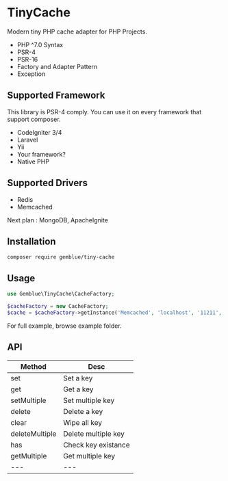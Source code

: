# TinyCache

Modern tiny PHP cache adapter for PHP Projects. 

- PHP ^7.0 Syntax
- PSR-4
- PSR-16
- Factory and Adapter Pattern
- Exception

## Supported Framework

This library is PSR-4 comply. You can use it on every framework that support composer.

- CodeIgniter 3/4
- Laravel
- Yii
- Your framework?
- Native PHP

## Supported Drivers

- Redis
- Memcached

Next plan : MongoDB, ApacheIgnite

## Installation

`composer require gemblue/tiny-cache`

## Usage

```php
use Gemblue\TinyCache\CacheFactory;

$cacheFactory = new CacheFactory;
$cache = $cacheFactory->getInstance('Memcached', 'localhost', '11211', true);
```

For full example, browse example folder.

## API

| Method | Desc |
--- | --- |
| set | Set a key |
| get | Get a key |
| setMultiple | Set multiple key |
| delete | Delete a key |
| clear | Wipe all key |
| deleteMultiple | Delete multiple key |
| has | Check key existance |
| getMultiple | Get multiple key |
--- | --- |
